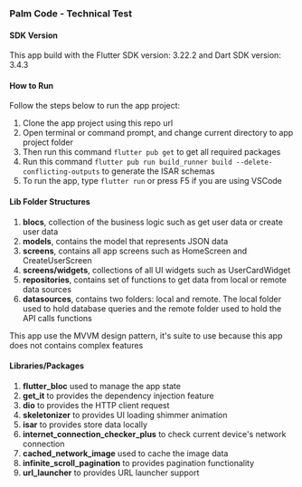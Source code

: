 ### Palm Code - Technical Test

#### SDK Version
This app build with the Flutter SDK version: 3.22.2 and Dart SDK version: 3.4.3

#### How to Run
Follow the steps below to run the app project:
1. Clone the app project using this repo url
2. Open terminal or command prompt, and change current directory to app project folder
3. Then run this command `flutter pub get` to get all required packages
4. Run this command `flutter pub run build_runner build --delete-conflicting-outputs` to generate the ISAR schemas
5. To run the app, type `flutter run` or press F5 if you are using VSCode

#### Lib Folder Structures
1. **blocs**, collection of the business logic such as get user data or create user data
2. **models**, contains the model that represents JSON data
3. **screens**, contains all app screens such as HomeScreen and CreateUserScreen
4. **screens/widgets**, collections of all UI widgets such as UserCardWidget
5. **repositories**, contains set of functions to get data from local or remote data sources
6. **datasources**, contains two folders: local and remote. The local folder used to hold database queries and the remote folder used to hold the API calls functions

This app use the MVVM design pattern, it's suite to use because this app does not contains complex features

#### Libraries/Packages

1. **flutter_bloc** used to manage the app state
2. **get_it** to provides the dependency injection feature
3.  **dio** to provides the HTTP client request
4. **skeletonizer** to provides UI loading shimmer animation 
5. **isar** to provides store data locally
6. **internet_connection_checker_plus** to check current device's network connection
7. **cached_network_image** used to cache the image data
8. **infinite_scroll_pagination** to provides pagination functionality
9. **url_launcher** to provides URL launcher support

